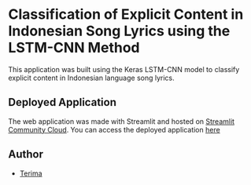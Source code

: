 # Classification of Explicit Content in Indonesian Song Lyrics using the LSTM-CNN Method

This application was built using the Keras LSTM-CNN model to classify explicit content in Indonesian language song lyrics.
## Deployed Application

The web application was made with Streamlit and hosted on [Streamlit Community Cloud](https://streamlit.io/cloud). You can access the deployed application [here](https://terima-ilc.streamlit.app)
## Author

- [Terima](https://www.github.com/Terima)

